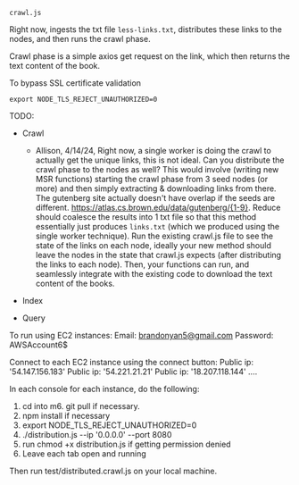 

`crawl.js`

Right now, ingests the txt file `less-links.txt`, distributes these links to the nodes, and then runs the crawl phase. 

Crawl phase is a simple axios get request on the link, which then returns the text content of the book.

To bypass SSL certificate validation
```
export NODE_TLS_REJECT_UNAUTHORIZED=0
```

TODO: 

- Crawl
    - Allison, 4/14/24, Right now, a single worker is doing the crawl to actually get the unique links, this is not ideal. Can you distribute the crawl phase to the nodes as well? This would involve (writing new MSR functions) starting the crawl phase from 3 seed nodes (or more) and then simply extracting & downloading links from there. The gutenberg site actually doesn't have overlap if the seeds are different. https://atlas.cs.brown.edu/data/gutenberg/{1-9}. Reduce should coalesce the results into 1 txt file so that this method essentially just produces `links.txt` (which we produced using the single worker technique). Run the existing crawl.js file to see the state of the links on each node, ideally your new method should leave the nodes in the state that crawl.js expects (after distributing the links to each node). Then, your functions can run, and seamlessly integrate with the existing code to download the text content of the books.

- Index
- Query


To run using EC2 instances:
Email: brandonyan5@gmail.com
Password: AWSAccount6$

Connect to each EC2 instance using the connect button:
Public ip: '54.147.156.183'
Public ip: '54.221.21.21'
Public ip: '18.207.118.144' 
....

In each console for each instance, do the following:
1. cd into m6. git pull if necessary.
2. npm install if necessary
3. export NODE_TLS_REJECT_UNAUTHORIZED=0
4. ./distribution.js --ip '0.0.0.0' --port 8080
4. run chmod +x distribution.js if getting permission denied
5. Leave each tab open and running

Then run test/distributed.crawl.js on your local machine.
